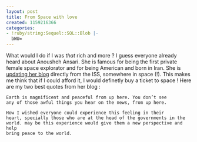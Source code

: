 ```yaml
---
layout: post
title: From Space with love
created: 1159216366
categories:
- !ruby/string:Sequel::SQL::Blob |-
  bWU=
---
```

What would I do if I was *that* rich and more ?<!--break-->
I guess everyone already heard about Anousheh Ansari. She is famous for being the first private female space explorator and for being American and born in Iran.
She is <a href="http://spaceblog.xprize.org">updating her blog</a> directly from the ISS, somewhere in space (!).
This makes me think that if I could afford it, I would definetly buy a ticket to space !
Here are my two best quotes from her blog :

<code>Earth is magnificent and peaceful from up here. You don’t see any of those awful things you hear on the news, from up here.</code>

<code>How I wished everyone could experience this feeling in their heart, specially those who are at the head of the governments in the world. may be this experience would give them a new perspective and help bring peace to the world.</code>
